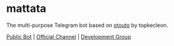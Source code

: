 # mattata

The multi-purpose Telegram bot based on [otouto](otou.to) by topkecleon.

[Public Bot](http://telegram.me/mattatabot) | [Official Channel](http://telegram.me/mattata) | [Development Group](http://telegram.me/geeksOffTopic)